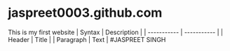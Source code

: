 # jaspreet0003.github.com
This is my first website 
| Syntax | Description |
| ----------- | ----------- |
| Header | Title |
| Paragraph | Text |
#JASPREET SINGH
